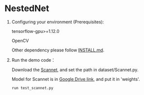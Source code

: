 # NestedNet
1. Configuring your environment (Prerequisites):

    tensorflow-gpu>=1.12.0
    
    OpenCV
    
    Other dependency please follow [INSTALL.md](https://github.com/fanyang587/NestedNet/blob/main/INSTALL.md).

2. Run the demo code：

    Download the [Scannet](http://kaldir.vc.in.tum.de/scannet_benchmark/documentation), and set the path in dataset/Scannet.py.

    Model for Scannet is in [Google Drive link](https://drive.google.com/file/d/1Uyy3QBo5TzfyIgD1Jy35H-dtoG8Xb7IW/view?usp=sharing), and put it in 'weights'.

    ```
    run test_scannet.py
    ```
